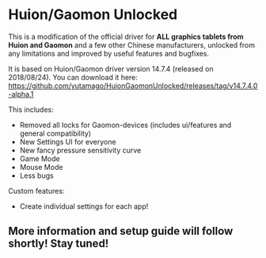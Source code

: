# Huion/Gaomon Unlocked

This is a modification of the official driver for **ALL graphics tablets from Huion and Gaomon** and a few other Chinese manufacturers, unlocked from any limitations and improved by useful features and bugfixes.

It is based on Huion/Gaomon driver version 14.7.4 (released on 2018/08/24).
You can download it here: https://github.com/yutamago/HuionGaomonUnlocked/releases/tag/v14.7.4.0-alpha.1

This includes:
- Removed all locks for Gaomon-devices (includes ui/features and general compatibility)
- New Settings UI for everyone
- New fancy pressure sensitivity curve
- Game Mode
- Mouse Mode
- Less bugs

Custom features:
- Create individual settings for each app!

## More information and setup guide will follow shortly! Stay tuned!

